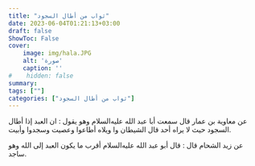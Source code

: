 ```yaml
---
title: "ثواب من أطال السجود"
date: 2023-06-04T01:21:13+03:00
draft: false
ShowToc: False
cover:
    image: img/hala.JPG
    alt: 'صورة'
    caption: ''
#    hidden: false
summary: 
tags: [""]
categories: ["ثواب من أطال السجود"]
---
```

عن معاوية بن عمار قال سمعت أبا عبد الله عليه‌السلام وهو
يقول : ان العبد إذا أطال السجود حيث لا يراه أحد قال الشيطان وا
ويلاه أطاعوا وعصيت وسجدوا وأبيت.

عن زيد الشحام قال : قال أبو عبد الله عليه‌السلام
أقرب ما يكون العبد إلى الله وهو ساجد.


